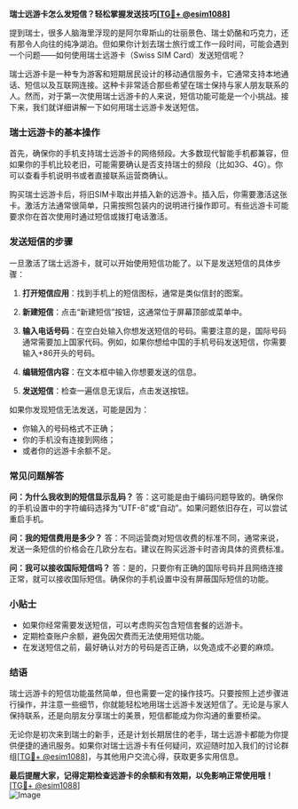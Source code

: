 **瑞士远游卡怎么发短信？轻松掌握发送技巧[[TG💪+ @esim1088](https://t.me/s/esim1088)]**

提到瑞士，很多人脑海里浮现的是阿尔卑斯山的壮丽景色、瑞士奶酪和巧克力，还有那令人向往的纯净湖泊。但如果你计划去瑞士旅行或工作一段时间，可能会遇到一个问题——如何使用瑞士远游卡（Swiss SIM Card）发送短信呢？

瑞士远游卡是一种专为游客和短期居民设计的移动通信服务卡，它通常支持本地通话、短信以及互联网连接。这种卡非常适合那些希望在瑞士保持与家人朋友联系的人。然而，对于第一次使用瑞士远游卡的人来说，短信功能可能是一个小挑战。接下来，我们就详细讲解一下如何用瑞士远游卡发送短信。

### 瑞士远游卡的基本操作

首先，确保你的手机支持瑞士远游卡的网络频段。大多数现代智能手机都兼容，但如果你的手机比较老旧，可能需要确认是否支持瑞士的频段（比如3G、4G）。你可以查看手机说明书或者直接联系运营商确认。

购买瑞士远游卡后，将旧SIM卡取出并插入新的远游卡。插入后，你需要激活这张卡。激活方法通常很简单，只需按照包装内的说明进行操作即可。有些远游卡可能要求你在首次使用时通过短信或拨打电话激活。

### 发送短信的步骤

一旦激活了瑞士远游卡，就可以开始使用短信功能了。以下是发送短信的具体步骤：

1. **打开短信应用**：找到手机上的短信图标，通常是类似信封的图案。
   
2. **新建短信**：点击“新建短信”按钮，这通常位于屏幕顶部或菜单中。

3. **输入电话号码**：在空白处输入你想发送短信的号码。需要注意的是，国际号码通常需要加上国家代码。例如，如果你想给中国的手机号码发送短信，你需要输入+86开头的号码。

4. **编辑短信内容**：在文本框中输入你想要发送的信息。

5. **发送短信**：检查一遍信息无误后，点击发送按钮。

如果你发现短信无法发送，可能是因为：
- 你输入的号码格式不正确；
- 你的手机没有连接到网络；
- 或者你的远游卡余额不足。

### 常见问题解答

**问：为什么我收到的短信显示乱码？**
答：这可能是由于编码问题导致的。确保你的手机设置中的字符编码选择为“UTF-8”或“自动”。如果问题依旧存在，可以尝试重启手机。

**问：我的短信费用是多少？**
答：不同运营商对短信收费的标准不同，通常来说，发送一条短信的价格会在几欧分左右。建议在购买远游卡时咨询具体的资费标准。

**问：我可以接收国际短信吗？**
答：是的，只要你有正确的国际号码并且网络连接正常，就可以接收国际短信。确保你的手机设置中没有屏蔽国际短信的功能。

### 小贴士

- 如果你经常需要发送短信，可以考虑购买包含短信套餐的远游卡。
- 定期检查账户余额，避免因欠费而无法使用短信功能。
- 在发送短信之前，最好确认对方的号码是否正确，以免造成不必要的麻烦。

### 结语

瑞士远游卡的短信功能虽然简单，但也需要一定的操作技巧。只要按照上述步骤进行操作，并注意一些细节，你就能轻松地用瑞士远游卡发送短信了。无论是与家人保持联系，还是向朋友分享瑞士的美景，短信都能成为你沟通的重要桥梁。

无论你是初次来到瑞士的新手，还是计划长期居住的老手，瑞士远游卡都能为你提供便捷的通讯服务。如果你对瑞士远游卡有任何疑问，欢迎随时加入我们的讨论群组[[TG💪+ @esim1088](https://t.me/s/esim1088)]，与其他用户交流心得，获取更多实用信息。

**最后提醒大家，记得定期检查远游卡的余额和有效期，以免影响正常使用哦！** [[TG💪+ @esim1088](https://t.me/s/esim1088)]  
![Image](https://i.postimg.cc/4NQfJmqS/Snipaste-2025-05-13-00-14-12.png)